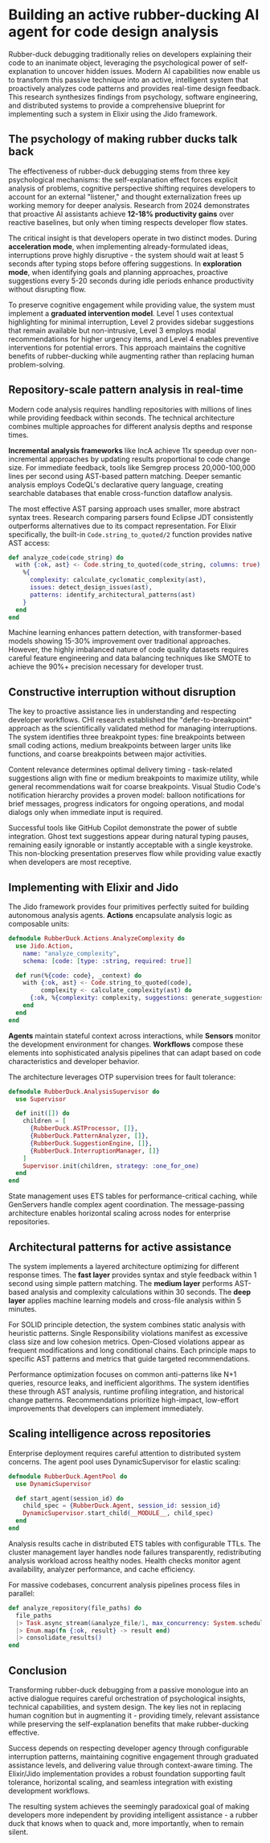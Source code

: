 # Building an active rubber-ducking AI agent for code design analysis

Rubber-duck debugging traditionally relies on developers explaining their code to an inanimate object, leveraging the psychological power of self-explanation to uncover hidden issues. Modern AI capabilities now enable us to transform this passive technique into an active, intelligent system that proactively analyzes code patterns and provides real-time design feedback. This research synthesizes findings from psychology, software engineering, and distributed systems to provide a comprehensive blueprint for implementing such a system in Elixir using the Jido framework.

## The psychology of making rubber ducks talk back

The effectiveness of rubber-duck debugging stems from three key psychological mechanisms: the self-explanation effect forces explicit analysis of problems, cognitive perspective shifting requires developers to account for an external "listener," and thought externalization frees up working memory for deeper analysis. Research from 2024 demonstrates that proactive AI assistants achieve **12-18% productivity gains** over reactive baselines, but only when timing respects developer flow states.

The critical insight is that developers operate in two distinct modes. During **acceleration mode**, when implementing already-formulated ideas, interruptions prove highly disruptive - the system should wait at least 5 seconds after typing stops before offering suggestions. In **exploration mode**, when identifying goals and planning approaches, proactive suggestions every 5-20 seconds during idle periods enhance productivity without disrupting flow.

To preserve cognitive engagement while providing value, the system must implement a **graduated intervention model**. Level 1 uses contextual highlighting for minimal interruption, Level 2 provides sidebar suggestions that remain available but non-intrusive, Level 3 employs modal recommendations for higher urgency items, and Level 4 enables preventive interventions for potential errors. This approach maintains the cognitive benefits of rubber-ducking while augmenting rather than replacing human problem-solving.

## Repository-scale pattern analysis in real-time

Modern code analysis requires handling repositories with millions of lines while providing feedback within seconds. The technical architecture combines multiple approaches for different analysis depths and response times.

**Incremental analysis frameworks** like IncA achieve 11x speedup over non-incremental approaches by updating results proportional to code change size. For immediate feedback, tools like Semgrep process 20,000-100,000 lines per second using AST-based pattern matching. Deeper semantic analysis employs CodeQL's declarative query language, creating searchable databases that enable cross-function dataflow analysis.

The most effective AST parsing approach uses smaller, more abstract syntax trees. Research comparing parsers found Eclipse JDT consistently outperforms alternatives due to its compact representation. For Elixir specifically, the built-in `Code.string_to_quoted/2` function provides native AST access:

```elixir
def analyze_code(code_string) do
  with {:ok, ast} <- Code.string_to_quoted(code_string, columns: true) do
    %{
      complexity: calculate_cyclomatic_complexity(ast),
      issues: detect_design_issues(ast),
      patterns: identify_architectural_patterns(ast)
    }
  end
end
```

Machine learning enhances pattern detection, with transformer-based models showing 15-30% improvement over traditional approaches. However, the highly imbalanced nature of code quality datasets requires careful feature engineering and data balancing techniques like SMOTE to achieve the 90%+ precision necessary for developer trust.

## Constructive interruption without disruption

The key to proactive assistance lies in understanding and respecting developer workflows. CHI research established the "defer-to-breakpoint" approach as the scientifically validated method for managing interruptions. The system identifies three breakpoint types: fine breakpoints between small coding actions, medium breakpoints between larger units like functions, and coarse breakpoints between major activities.

Content relevance determines optimal delivery timing - task-related suggestions align with fine or medium breakpoints to maximize utility, while general recommendations wait for coarse breakpoints. Visual Studio Code's notification hierarchy provides a proven model: balloon notifications for brief messages, progress indicators for ongoing operations, and modal dialogs only when immediate input is required.

Successful tools like GitHub Copilot demonstrate the power of subtle integration. Ghost text suggestions appear during natural typing pauses, remaining easily ignorable or instantly acceptable with a single keystroke. This non-blocking presentation preserves flow while providing value exactly when developers are most receptive.

## Implementing with Elixir and Jido

The Jido framework provides four primitives perfectly suited for building autonomous analysis agents. **Actions** encapsulate analysis logic as composable units:

```elixir
defmodule RubberDuck.Actions.AnalyzeComplexity do
  use Jido.Action,
    name: "analyze_complexity",
    schema: [code: [type: :string, required: true]]

  def run(%{code: code}, _context) do
    with {:ok, ast} <- Code.string_to_quoted(code),
         complexity <- calculate_complexity(ast) do
      {:ok, %{complexity: complexity, suggestions: generate_suggestions(complexity)}}
    end
  end
end
```

**Agents** maintain stateful context across interactions, while **Sensors** monitor the development environment for changes. **Workflows** compose these elements into sophisticated analysis pipelines that can adapt based on code characteristics and developer behavior.

The architecture leverages OTP supervision trees for fault tolerance:

```elixir
defmodule RubberDuck.AnalysisSupervisor do
  use Supervisor

  def init([]) do
    children = [
      {RubberDuck.ASTProcessor, []},
      {RubberDuck.PatternAnalyzer, []},
      {RubberDuck.SuggestionEngine, []},
      {RubberDuck.InterruptionManager, []}
    ]
    Supervisor.init(children, strategy: :one_for_one)
  end
end
```

State management uses ETS tables for performance-critical caching, while GenServers handle complex agent coordination. The message-passing architecture enables horizontal scaling across nodes for enterprise repositories.

## Architectural patterns for active assistance

The system implements a layered architecture optimizing for different response times. The **fast layer** provides syntax and style feedback within 1 second using simple pattern matching. The **medium layer** performs AST-based analysis and complexity calculations within 30 seconds. The **deep layer** applies machine learning models and cross-file analysis within 5 minutes.

For SOLID principle detection, the system combines static analysis with heuristic patterns. Single Responsibility violations manifest as excessive class size and low cohesion metrics. Open-Closed violations appear as frequent modifications and long conditional chains. Each principle maps to specific AST patterns and metrics that guide targeted recommendations.

Performance optimization focuses on common anti-patterns like N+1 queries, resource leaks, and inefficient algorithms. The system identifies these through AST analysis, runtime profiling integration, and historical change patterns. Recommendations prioritize high-impact, low-effort improvements that developers can implement immediately.

## Scaling intelligence across repositories

Enterprise deployment requires careful attention to distributed system concerns. The agent pool uses DynamicSupervisor for elastic scaling:

```elixir
defmodule RubberDuck.AgentPool do
  use DynamicSupervisor

  def start_agent(session_id) do
    child_spec = {RubberDuck.Agent, session_id: session_id}
    DynamicSupervisor.start_child(__MODULE__, child_spec)
  end
end
```

Analysis results cache in distributed ETS tables with configurable TTLs. The cluster management layer handles node failures transparently, redistributing analysis workload across healthy nodes. Health checks monitor agent availability, analyzer performance, and cache efficiency.

For massive codebases, concurrent analysis pipelines process files in parallel:

```elixir
def analyze_repository(file_paths) do
  file_paths
  |> Task.async_stream(&analyze_file/1, max_concurrency: System.schedulers_online() * 2)
  |> Enum.map(fn {:ok, result} -> result end)
  |> consolidate_results()
end
```

## Conclusion

Transforming rubber-duck debugging from a passive monologue into an active dialogue requires careful orchestration of psychological insights, technical capabilities, and system design. The key lies not in replacing human cognition but in augmenting it - providing timely, relevant assistance while preserving the self-explanation benefits that make rubber-ducking effective.

Success depends on respecting developer agency through configurable interruption patterns, maintaining cognitive engagement through graduated assistance levels, and delivering value through context-aware timing. The Elixir/Jido implementation provides a robust foundation supporting fault tolerance, horizontal scaling, and seamless integration with existing development workflows.

The resulting system achieves the seemingly paradoxical goal of making developers more independent by providing intelligent assistance - a rubber duck that knows when to quack and, more importantly, when to remain silent.
